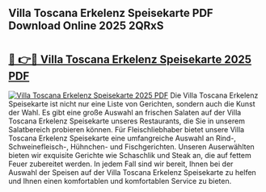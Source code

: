 ## Villa Toscana Erkelenz Speisekarte PDF Download Online 2025 2QRxS

# <h2><a href="http://gc7hkj7.nevu.top/?p=Villa+Toscana+Erkelenz+Speisekarte">🔗 👉🔴 Villa Toscana Erkelenz Speisekarte 2025 PDF</a></h2>

[![Villa Toscana Erkelenz Speisekarte 2025 PDF](https://i.imgur.com/dBaPXMq.png)](http://gc7hkj7.nevu.top/?p=Villa+Toscana+Erkelenz+Speisekarte)
Die Villa Toscana Erkelenz Speisekarte ist nicht nur eine Liste von Gerichten, sondern auch die Kunst der Wahl. Es gibt eine große Auswahl an frischen Salaten auf der Villa Toscana Erkelenz Speisekarte unseres Restaurants, die Sie in unserem Salatbereich probieren können. Für Fleischliebhaber bietet unsere Villa Toscana Erkelenz Speisekarte eine umfangreiche Auswahl an Rind-, Schweinefleisch-, Hühnchen- und Fischgerichten. Unseren Auserwählten bieten wir exquisite Gerichte wie Schaschlik und Steak an, die auf fettem Feuer zubereitet werden. In jedem Fall sind wir bereit, Ihnen bei der Auswahl der Speisen auf der Villa Toscana Erkelenz Speisekarte zu helfen und Ihnen einen komfortablen und komfortablen Service zu bieten.
